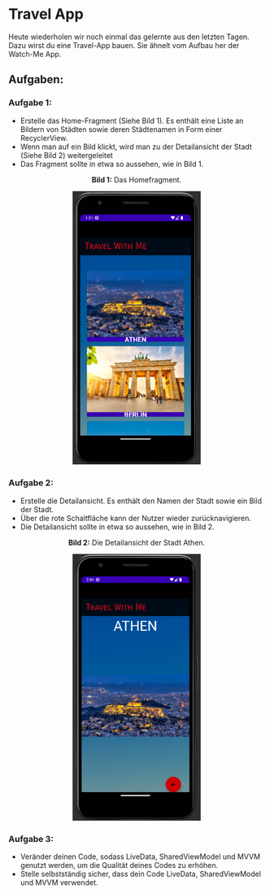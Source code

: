 # Travel App

Heute wiederholen wir noch einmal das gelernte aus den letzten Tagen.
Dazu wirst du eine Travel-App bauen.
Sie ähnelt vom Aufbau her der Watch-Me App.



## Aufgaben:

### Aufgabe 1:

- Erstelle das Home-Fragment (Siehe Bild 1). Es enthält eine Liste an Bildern von Städten sowie deren 
Städtenamen in Form einer RecyclerView.
- Wenn man auf ein Bild klickt, wird man zu der Detailansicht der Stadt (Siehe Bild 2) weitergeleitet
- Das Fragment sollte in etwa so aussehen, wie in Bild 1.

<p align="center">
<b>Bild 1:</b> Das Homefragment. 
</p>

<p align="center">
<img src="app/src/main/res/drawable/travel_app_home.png"
width="50%"
height="auto"
/>
</p>


### Aufgabe 2:

- Erstelle die Detailansicht. Es enthält den Namen der Stadt sowie ein Bild der Stadt.
- Über die rote Schaltfläche kann der Nutzer wieder zurücknavigieren.
- Die Detailansicht sollte in etwa so aussehen, wie in Bild 2.

<p align="center">
<b>Bild 2:</b> Die Detailansicht der Stadt Athen. 
</p>

<p align="center">
<img src="app/src/main/res/drawable/travel_app_detail.png"
width="50%"
height="auto"
/>
</p>

### Aufgabe 3:

- Veränder deinen Code, sodass LiveData, SharedViewModel und MVVM genutzt werden,
um die Qualität deines Codes zu erhöhen.  
- Stelle selbstständig sicher, dass dein Code LiveData, SharedViewModel und MVVM 
verwendet.